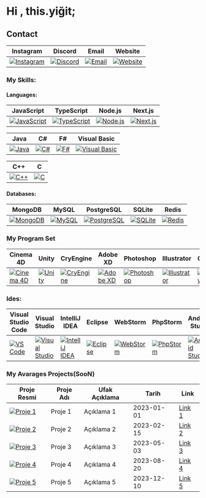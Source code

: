 # Hi , this.yiğit;

## Contact

| Instagram       | Discord         | Email           | Website         |
| --------------  | --------------  | --------------  | --------------  |
| [![Instagram](https://img.shields.io/badge/-Instagram-E4405F?style=for-the-badge&logo=instagram&logoColor=white)](https://instagram.com/) | [![Discord](https://img.shields.io/badge/-Discord-5865F2?style=for-the-badge&logo=discord&logoColor=white)](https://discord.com/) | [![Email](https://img.shields.io/badge/-Email-D14836?style=for-the-badge&logo=gmail&logoColor=white)](mailto:example@example.com) | [![Website](https://img.shields.io/badge/-Website-34DB88?style=for-the-badge&logo=google-chrome&logoColor=white)](https://www.example.com/)


### My Skills:

#### Languages:

| JavaScript     | TypeScript     | Node.js        | Next.js        |
| -------------- | -------------- | -------------- | -------------- |
| [![JavaScript](https://img.shields.io/badge/-JavaScript-F7DF1E?style=for-the-badge&logo=javascript&logoColor=black)](https://developer.mozilla.org/en-US/docs/Web/JavaScript) | [![TypeScript](https://img.shields.io/badge/-TypeScript-3178C6?style=for-the-badge&logo=typescript&logoColor=white)](https://www.typescriptlang.org/) | [![Node.js](https://img.shields.io/badge/-Node.js-339933?style=for-the-badge&logo=node.js&logoColor=white)](https://nodejs.org/) | [![Next.js](https://img.shields.io/badge/-Next.js-000000?style=for-the-badge&logo=next.js&logoColor=white)](https://nextjs.org/)

| Java           | C#             | F#             | Visual Basic   |
| -------------- | -------------- | -------------- | -------------- |
| [![Java](https://img.shields.io/badge/-Java-007396?style=for-the-badge&logo=java)](https://www.java.com) | [![C#](https://img.shields.io/badge/-C%23-239120?style=for-the-badge&logo=c-sharp)](https://docs.microsoft.com/en-us/dotnet/csharp/) | [![F#](https://img.shields.io/badge/-F%23-378BAC?style=for-the-badge&logo=f-sharp)](https://fsharp.org/) | [![Visual Basic](https://img.shields.io/badge/-Visual_Basic-9457A1?style=for-the-badge&logo=visual-studio&logoColor=white)](https://docs.microsoft.com/en-us/dotnet/visual-basic/)

| C++            | C              |
| -------------- | -------------- |
| [![C++](https://img.shields.io/badge/-C++-00599C?style=for-the-badge&logo=cplusplus&logoColor=white)](https://www.cplusplus.com/) | [![C](https://img.shields.io/badge/-C-A8B9CC?style=for-the-badge&logo=c&logoColor=black)](https://en.cppreference.com/w/c/language)

#### Databases:

| MongoDB        | MySQL          | PostgreSQL      | SQLite          | Redis          |
| -------------- | -------------- | -------------- | -------------- | -------------- |
| [![MongoDB](https://img.shields.io/badge/-MongoDB-47A248?style=for-the-badge&logo=mongodb&logoColor=white)](https://www.mongodb.com/) | [![MySQL](https://img.shields.io/badge/-MySQL-4479A1?style=for-the-badge&logo=mysql&logoColor=white)](https://www.mysql.com/) | [![PostgreSQL](https://img.shields.io/badge/-PostgreSQL-336791?style=for-the-badge&logo=postgresql&logoColor=white)](https://www.postgresql.org/) | [![SQLite](https://img.shields.io/badge/-SQLite-003B57?style=for-the-badge&logo=sqlite&logoColor=white)](https://www.sqlite.org/) | [![Redis](https://img.shields.io/badge/-Redis-DC382D?style=for-the-badge&logo=redis&logoColor=white)](https://redis.io/)


### My Program Set

| Cinema 4D      | Unity          | CryEngine       | Adobe XD       | Photoshop      | Illustrator    | Canva          |
| -------------- | -------------- | -------------- | -------------- | -------------- | -------------- | -------------- |
| [![Cinema 4D](https://img.shields.io/badge/-Cinema_4D-05141E?style=for-the-badge&logo=cinema-4d&logoColor=white)](https://www.maxon.net/en/) | [![Unity](https://img.shields.io/badge/-Unity-000000?style=for-the-badge&logo=unity&logoColor=white)](https://unity.com/) | [![CryEngine](https://img.shields.io/badge/-CryEngine-000000?style=for-the-badge&logo=cryengine&logoColor=white)](https://www.cryengine.com/) | [![Adobe XD](https://img.shields.io/badge/-Adobe_XD-FF26BE?style=for-the-badge&logo=adobe-xd&logoColor=white)](https://www.adobe.com/products/xd.html) | [![Photoshop](https://img.shields.io/badge/-Photoshop-31A8FF?style=for-the-badge&logo=adobe-photoshop&logoColor=white)](https://www.adobe.com/products/photoshop.html) | [![Illustrator](https://img.shields.io/badge/-Illustrator-FF9A00?style=for-the-badge&logo=adobe-illustrator&logoColor=white)](https://www.adobe.com/products/illustrator.html) | [![Canva](https://img.shields.io/badge/-Canva-00C4CC?style=for-the-badge&logo=canva&logoColor=white)](https://www.canva.com/)

### Ides:

| Visual Studio Code | Visual Studio    | IntelliJ IDEA    | Eclipse          | WebStorm         | PhpStorm         | Android Studio   |
| ------------------- | ---------------- | ---------------- | ----------------- | ----------------- | ----------------- | ----------------- |
| [![VS Code](https://img.shields.io/badge/-VS_Code-007ACC?style=for-the-badge&logo=visual-studio-code&logoColor=white)](https://code.visualstudio.com/) | [![Visual Studio](https://img.shields.io/badge/-Visual_Studio-5C2D91?style=for-the-badge&logo=visual-studio&logoColor=white)](https://visualstudio.microsoft.com/) | [![IntelliJ IDEA](https://img.shields.io/badge/-IntelliJ_IDEA-000000?style=for-the-badge&logo=intellij-idea&logoColor=white)](https://www.jetbrains.com/idea/) | [![Eclipse](https://img.shields.io/badge/-Eclipse-2C2255?style=for-the-badge&logo=eclipse&logoColor=white)](https://www.eclipse.org/) | [![WebStorm](https://img.shields.io/badge/-WebStorm-000000?style=for-the-badge&logo=webstorm&logoColor=white)](https://www.jetbrains.com/webstorm/) | [![PhpStorm](https://img.shields.io/badge/-PhpStorm-000000?style=for-the-badge&logo=phpstorm&logoColor=white)](https://www.jetbrains.com/phpstorm/) | [![Android Studio](https://img.shields.io/badge/-Android_Studio-3DDC84?style=for-the-badge&logo=android-studio&logoColor=white)](https://developer.android.com/studio)

### My Avarages Projects(SooN)


| Proje Resmi                        | Proje Adı         | Ufak Açıklama        | Tarih       | Link                        |
| ---------------------------------- | ----------------- | -------------------- | ----------- | --------------------------- |
| [![Proje 1](img_link_1)](proj1_link) | Proje 1           | Açıklama 1           | 2023-01-01  | [Link 1](proj1_link)        |
| [![Proje 2](img_link_2)](proj2_link) | Proje 2           | Açıklama 2           | 2023-02-15  | [Link 2](proj2_link)        |
| [![Proje 3](img_link_3)](proj3_link) | Proje 3           | Açıklama 3           | 2023-05-03  | [Link 3](proj3_link)        |
| [![Proje 4](img_link_4)](proj4_link) | Proje 4           | Açıklama 4           | 2023-08-20  | [Link 4](proj4_link)        |
| [![Proje 5](img_link_5)](proj5_link) | Proje 5           | Açıklama 5           | 2023-12-10  | [Link 5](proj5_link)        |


